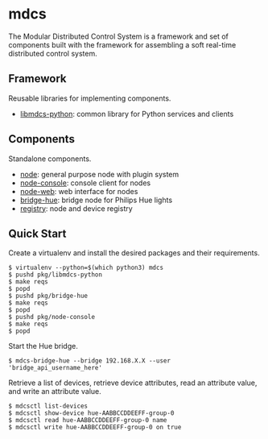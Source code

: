 # mdcs

The Modular Distributed Control System is a framework and set of components built with the framework for assembling a
soft real-time distributed control system.

## Framework

Reusable libraries for implementing components.

* [libmdcs-python](pkg/libmdcs-python/README.md): common library for Python services and clients

## Components

Standalone components.

* [node](pkg/node/README.md): general purpose node with plugin system
* [node-console](pkg/node-console/README.md): console client for nodes
* [node-web](pkg/node-web/README.md): web interface for nodes
* [bridge-hue](pkg/bridge-hue/README.md): bridge node for Philips Hue lights
* [registry](pkg/registry/README.md): node and device registry

## Quick Start

Create a virtualenv and install the desired packages and their requirements.

```
$ virtualenv --python=$(which python3) mdcs
$ pushd pkg/libmdcs-python
$ make reqs
$ popd
$ pushd pkg/bridge-hue
$ make reqs
$ popd
$ pushd pkg/node-console
$ make reqs
$ popd
```

Start the Hue bridge.

```
$ mdcs-bridge-hue --bridge 192.168.X.X --user 'bridge_api_username_here'
```

Retrieve a list of devices, retrieve device attributes, read an attribute value, and write an attribute value.

```
$ mdcsctl list-devices
$ mdcsctl show-device hue-AABBCCDDEEFF-group-0
$ mdcsctl read hue-AABBCCDDEEFF-group-0 name
$ mdcsctl write hue-AABBCCDDEEFF-group-0 on true
```
